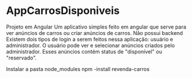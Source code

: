 # AppCarrosDisponiveis
Projeto em Angular
Um aplicativo simples feito em angular que serve para ver anúncios de carros ou criar anúncios de carros.
Não possui backend
Existem dois tipos de login a serem feitos nessa aplicação: usuário e administrador. O usuário pode ver e selecionar anúncios criados pelo administrador.
Esses anúncios contém status de "disponível" ou "reservado".

Instalar a pasta node_modules
npm -install revenda-carros
